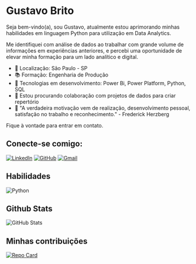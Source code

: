 # Gustavo Brito 

Seja bem-vindo(a), sou Gustavo, atualmente estou aprimorando minhas habilidades em linguagem Python para utilização em Data Analytics. 

Me identifiquei com análise de dados ao trabalhar com grande volume de informações em experiências anteriores, e percebi uma oportunidade de elevar minha formação para um lado analítico e digital.

* 🚩 Localização: São Paulo - SP
* 📚 Formação: Engenharia de Produção
* 🌱 Tecnologias em desenvolvimento: Power Bi, Power Platform, Python, SQL
* 👯 Estou procurando colaboração com projetos de dados para criar repertório
* 💭 "A verdadeira motivação vem de realização, desenvolvimento pessoal, satisfação no trabalho e reconhecimento." - Frederick Herzberg

Fique à vontade para entrar em contato.

## Conecte-se comigo:

[![LinkedIn](https://img.shields.io/badge/LinkedIn-0077B5?style=for-the-badge&logo=linkedin&logoColor=white)](https://www.linkedin.com/in/gustavo-brito-64388b168/) [![GitHub](https://img.shields.io/badge/GitHub-100000?style=for-the-badge&logo=github&logoColor=white)](https://github.com/GustavoALBRITO) [![Gmail](https://img.shields.io/badge/Gmail-333333?style=for-the-badge&logo=gmail&logoColor=red)](mailto:gustavo.zf.02@gmail.com)

## Habilidades

![Python](https://img.shields.io/badge/python-3670A0?style=for-the-badge&logo=python&logoColor=ffdd54)

## Github Stats

![GitHub Stats](https://github-readme-stats.vercel.app/api?username=GustavoALBRITO&theme=transparent&bg_color=000&border_color=30A3DC&show_icons=true&icon_color=30A3DC&title_color=E94D5F&text_color=FFF)


## Minhas contribuições

[![Repo Card](https://github-readme-stats.vercel.app/api/pin/?username=GustavoALBRITO&repo=dio-lab-open-source&bg_color=000&border_color=30A3DC&show_icons=true&icon_color=30A3DC&title_color=E94D5F&text_color=FFF)](https://github.com/GustavoALBRITO/dio-lab-open-source)


<!--
**GustavoALBRITO/GustavoALBRITO** is a ✨ _special_ ✨ repository because its `README.md` (this file) appears on your GitHub profile.

Here are some ideas to get you started:

- 🔭 I’m currently working on ...
- 🌱 I’m currently learning ...
- 👯 I’m looking to collaborate on ...
- 🤔 I’m looking for help with ...
- 💬 Ask me about ...
- 📫 How to reach me: ...
- 😄 Pronouns: ...
- ⚡ Fun fact: ...
-->
